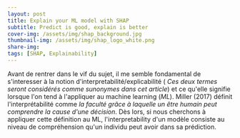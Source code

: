 ```yaml
---
layout: post
title: Explain your ML model with SHAP
subtitle: Predict is good, explain is better
cover-img: /assets/img/shap_background.jpg
thumbnail-img: /assets/img/shap_logo_white.png
share-img:
tags: [SHAP, Explainability]
---
```


Avant de rentrer dans le vif du sujet, il me semble fondamental de s'interesser à la notion d'interpretabilité/explicabilité ( _Ces deux termes seront considérés comme sunonymes dans cet article_) et ce qu'elle signifie lorsque l'on tend à l'appliquer au machine learning (*ML*). Miller (2017) définit l'interprétabilité comme _la faculté grâce à laquelle un être humain peut comprendre la cause d'une décision_. Dès lors, si nous cherchons à appliquer cette définition au ML, l'interpretability d'un modèle consiste au niveau de compréhension qu'un individu peut avoir dans sa prédiction.


